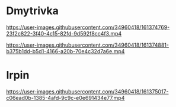 # Dmytrivka

https://user-images.githubusercontent.com/34960418/161374769-23f2c822-3f40-4c15-82fd-9d592f8cc4f3.mp4

https://user-images.githubusercontent.com/34960418/161374881-b375b1dd-b5d1-4166-a20b-70e4c32d7a6e.mp4


# Irpin

https://user-images.githubusercontent.com/34960418/161375017-c06ead0b-1385-4afd-9c9c-e0e691434e77.mp4

